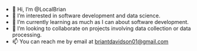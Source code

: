 - 👋 Hi, I’m @LocalBrian
- 👀 I’m interested in software development and data science.
- 🌱 I’m currently learning as much as I can about software development.
- 💞️ I’m looking to collaborate on projects involving data collection or data processing.
- 📫 You can reach me by email at briantdavidson01@gmail.com

<!---
LocalBrian/LocalBrian is a ✨ special ✨ repository because its `README.md` (this file) appears on your GitHub profile.
You can click the Preview link to take a look at your changes.
--->
